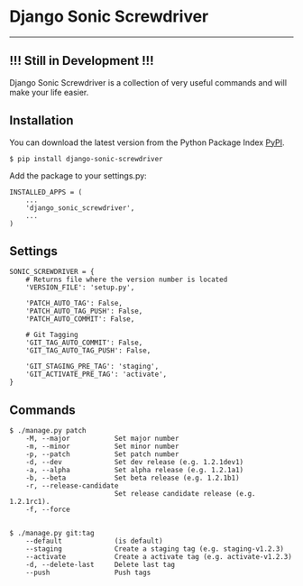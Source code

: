 # Django Sonic Screwdriver
---------------------------------------
## !!! Still in Development !!!

Django Sonic Screwdriver is a collection of very useful commands and will make your life easier.

## Installation
You can download the latest version from the Python Package Index [PyPI](https://pypi.python.org/pypi/django-sonic-screwdriver).

	$ pip install django-sonic-screwdriver

Add the package to your settings.py:
	
	INSTALLED_APPS = (
		...
    	'django_sonic_screwdriver',
    	...
	)
	
## Settings

	SONIC_SCREWDRIVER = {
		# Returns file where the version number is located
		'VERSION_FILE': 'setup.py',
	
		'PATCH_AUTO_TAG': False,
		'PATCH_AUTO_TAG_PUSH': False,
		'PATCH_AUTO_COMMIT': False,
	
		# Git Tagging
		'GIT_TAG_AUTO_COMMIT': False,
		'GIT_TAG_AUTO_TAG_PUSH': False,
	
		'GIT_STAGING_PRE_TAG': 'staging',
		'GIT_ACTIVATE_PRE_TAG': 'activate',
	}


## Commands

	$ ./manage.py patch
		-M, --major           Set major number
		-m, --minor           Set minor number
		-p, --patch           Set patch number
		-d, --dev             Set dev release (e.g. 1.2.1dev1)
		-a, --alpha           Set alpha release (e.g. 1.2.1a1)
		-b, --beta            Set beta release (e.g. 1.2.1b1)
		-r, --release-candidate
							  Set release candidate release (e.g. 1.2.1rc1).
		-f, --force           


	$ ./manage.py git:tag
		--default             (is default)
  		--staging             Create a staging tag (e.g. staging-v1.2.3)
  		--activate            Create a activate tag (e.g. activate-v1.2.3)
  		-d, --delete-last     Delete last tag
 		--push                Push tags

